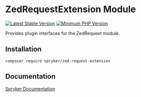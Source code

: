 # ZedRequestExtension Module
[![Latest Stable Version](https://poser.pugx.org/spryker/zed-request-extension/v/stable.svg)](https://packagist.org/packages/spryker/zed-request-extension)
[![Minimum PHP Version](https://img.shields.io/badge/php-%3E%3D%208.3-8892BF.svg)](https://php.net/)

Provides plugin interfaces for the ZedRequest module.

## Installation

```
composer require spryker/zed-request-extension
```

## Documentation

[Spryker Documentation](https://docs.spryker.com)
